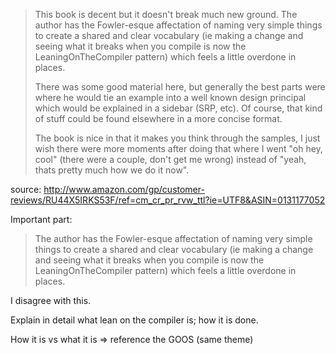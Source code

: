 > This book is decent but it doesn't break much new ground. The author has the Fowler-esque affectation of naming very simple things to create a shared and clear vocabulary (ie making a change and seeing what it breaks when you compile is now the LeaningOnTheCompiler pattern) which feels a little overdone in places.
> 
> There was some good material here, but generally the best parts were where he would tie an example into a well known design principal which would be explained in a sidebar (SRP, etc). Of course, that kind of stuff could be found elsewhere in a more concise format.
> 
> The book is nice in that it makes you think through the samples, I just wish there were more moments after doing that where I went "oh hey, cool" (there were a couple, don't get me wrong) instead of "yeah, thats pretty much how we do it now".

source: http://www.amazon.com/gp/customer-reviews/RU44X5IRKS53F/ref=cm_cr_pr_rvw_ttl?ie=UTF8&ASIN=0131177052

Important part:

> The author has the Fowler-esque affectation of naming very simple things to create a shared and clear vocabulary (ie making a change and seeing what it breaks when you compile is now the LeaningOnTheCompiler pattern) which feels a little overdone in places.

I disagree with this.

Explain in detail what lean on the compiler is; how it is done.

How it is vs what it is => reference the GOOS (same theme)
